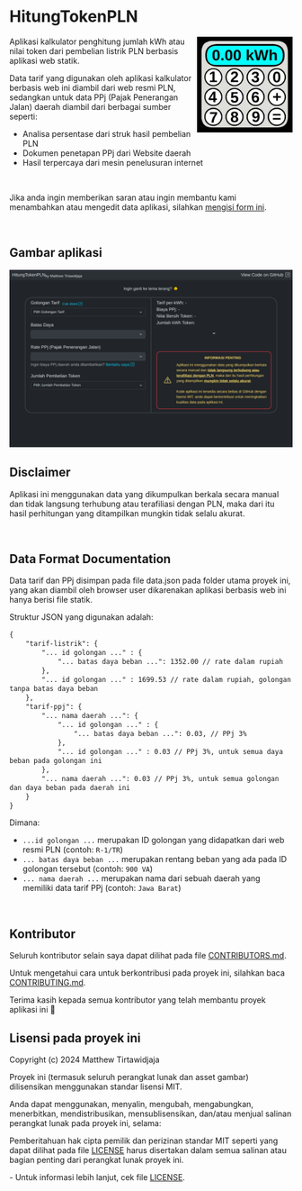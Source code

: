 # HitungTokenPLN

<img align="right" width="170px" src="./repo-image/Hitung%20Token%20PLN.jpeg"/>

Aplikasi kalkulator penghitung jumlah kWh atau nilai token dari pembelian listrik PLN berbasis aplikasi web statik.

Data tarif yang digunakan oleh aplikasi kalkulator berbasis web ini diambil dari web resmi PLN, sedangkan untuk data PPj (Pajak Penerangan Jalan) daerah diambil dari berbagai sumber seperti:
- Analisa persentase dari struk hasil pembelian PLN
- Dokumen penetapan PPj dari Website daerah
- Hasil terpercaya dari mesin penelusuran internet

<br>

Jika anda ingin memberikan saran atau ingin membantu kami menambahkan atau mengedit data aplikasi, silahkan [mengisi form ini](https://forms.gle/doaHdRWZHsz35Kwx7).

<br>

## Gambar aplikasi

<img src="./repo-image/dark_desktop_showcase.png"/>

<br>

## Disclaimer

Aplikasi ini menggunakan data yang dikumpulkan berkala secara manual dan tidak langsung terhubung atau terafiliasi dengan PLN, maka dari itu hasil perhitungan yang ditampilkan mungkin tidak selalu akurat.

<br>

## Data Format Documentation

Data tarif dan PPj disimpan pada file data.json pada folder utama proyek ini, yang akan diambil oleh browser user dikarenakan aplikasi berbasis web ini hanya berisi file statik.

Struktur JSON yang digunakan adalah:

```jsonc
{
	"tarif-listrik": {
		"... id golongan ..." : {
			"... batas daya beban ...": 1352.00 // rate dalam rupiah
		},
		"... id golongan ..." : 1699.53 // rate dalam rupiah, golongan tanpa batas daya beban
	},
	"tarif-ppj": {
		"... nama daerah ...": {
			"... id golongan ..." : {
				"... batas daya beban ...": 0.03, // PPj 3%
			},
			"... id golongan ..." : 0.03 // PPj 3%, untuk semua daya beban pada golongan ini
		},
		"... nama daerah ...": 0.03 // PPj 3%, untuk semua golongan dan daya beban pada daerah ini
	}
}
```

Dimana:
- ``...id golongan ...`` merupakan ID golongan yang didapatkan dari web resmi PLN (contoh: ``R-1/TR``)
- ``... batas daya beban ...`` merupakan rentang beban yang ada pada ID golongan tersebut (contoh: ``900 VA``)
- ``... nama daerah ...`` merupakan nama dari sebuah daerah yang memiliki data tarif PPj (contoh: ``Jawa Barat``)

<br>

## Kontributor

Seluruh kontributor selain saya dapat dilihat pada file [CONTRIBUTORS.md](CONTRIBUTORS.md).

Untuk mengetahui cara untuk berkontribusi pada proyek ini, silahkan baca [CONTRIBUTING.md](CONTRIBUTING.md).

Terima kasih kepada semua kontributor yang telah membantu proyek aplikasi ini 🎉

## Lisensi pada proyek ini

Copyright (c) 2024 Matthew Tirtawidjaja

Proyek ini (termasuk seluruh perangkat lunak dan asset gambar) dilisensikan menggunakan standar lisensi MIT.

Anda dapat menggunakan, menyalin, mengubah, mengabungkan, menerbitkan, mendistribusikan, mensublisensikan, dan/atau menjual salinan perangkat lunak pada proyek ini, selama:

Pemberitahuan hak cipta pemilik dan perizinan standar MIT seperti yang dapat dilihat pada file [LICENSE](LICENSE) harus disertakan dalam semua salinan atau bagian penting dari perangkat lunak proyek ini. 

\- Untuk informasi lebih lanjut, cek file [LICENSE](LICENSE).
